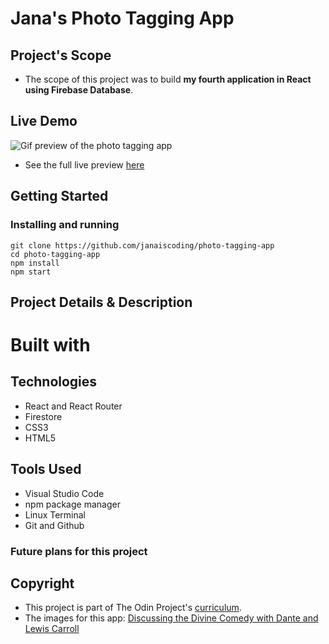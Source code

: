 # Jana's Photo Tagging App

## Project's Scope

- The scope of this project was to build **my fourth application in React using Firebase Database**.

## Live Demo

![Gif preview of the photo tagging app]()

- See the full live preview [here](https://janaiscoding.github.io/photo-tagging-app/)

## Getting Started

### Installing and running

```
git clone https://github.com/janaiscoding/photo-tagging-app
cd photo-tagging-app
npm install
npm start
```

## Project Details & Description


# Built with

## Technologies

- React and React Router
- Firestore 
- CSS3
- HTML5

## Tools Used

- Visual Studio Code
- npm package manager
- Linux Terminal
- Git and Github

### Future plans for this project


## Copyright

- This project is part of The Odin Project's [curriculum](https://www.theodinproject.com/lessons/node-path-javascript-where-s-waldo-a-photo-tagging-app).
- The images for this app: [Discussing the Divine Comedy with Dante and Lewis Carroll](https://www.lewiscarroll.org/2012/07/06/discussing-the-divine-comedy-with-dante-and-lewis-carroll/)
